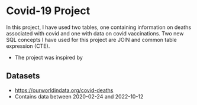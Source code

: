 # Covid-19 Project 

In this project, I have used two tables, one containing information on deaths associated with covid and one with data on covid vaccinations.
Two new SQL concepts I have used for this project are JOIN and common table expression (CTE). 
- The project was inspired by 

## Datasets 

- https://ourworldindata.org/covid-deaths
- Contains data between 2020-02-24 and 2022-10-12


